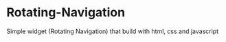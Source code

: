 # Rotating-Navigation

Simple widget (Rotating Navigation) that build with html, css and javascript
